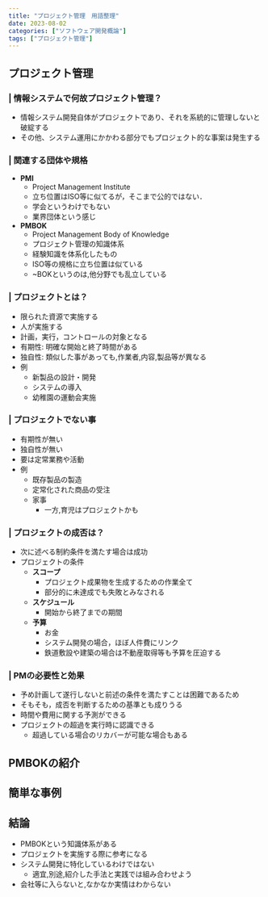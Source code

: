 ```yaml
---
title: "プロジェクト管理　用語整理"
date: 2023-08-02
categories: ["ソフトウェア開発概論"]
tags: ["プロジェクト管理"]
---
```

## プロジェクト管理

### | 情報システムで何故プロジェクト管理？
- 情報システム開発自体がプロジェクトであり、それを系統的に管理しないと破綻する
- その他、システム運用にかかわる部分でもプロジェクト的な事案は発生する

### | 関連する団体や規格
- **PMI**
    - Project Management Institute
    - 立ち位置はISO等に似てるが，そこまで公的ではない．
    - 学会というわけでもない
    - 業界団体という感じ
- **PMBOK**
    - Project Management Body of Knowledge
    - プロジェクト管理の知識体系
    - 経験知識を体系化したもの
    - ISO等の規格に立ち位置は似ている
    - ~BOKというのは,他分野でも乱立している

### | プロジェクトとは？
- 限られた資源で実施する
- 人が実施する
- 計画，実行，コントロールの対象となる
- 有期性: 明確な開始と終了時間がある
- 独自性: 類似した事があっても,作業者,内容,製品等が異なる
- 例
    - 新製品の設計・開発
    - システムの導入
    - 幼稚園の運動会実施

### | プロジェクトでない事
- 有期性が無い
- 独自性が無い
- 要は定常業務や活動
- 例
    - 既存製品の製造
    - 定常化された商品の受注
    - 家事
        - 一方,育児はプロジェクトかも

### | プロジェクトの成否は？
- 次に述べる制約条件を満たす場合は成功
- プロジェクトの条件
    - **スコープ**
        - プロジェクト成果物を生成するための作業全て
        - 部分的に未達成でも失敗とみなされる
    - **スケジュール**
        - 開始から終了までの期間
    - **予算**
        - お金
        - システム開発の場合，ほぼ人件費にリンク
        - 鉄道敷設や建築の場合は不動産取得等も予算を圧迫する

### | PMの必要性と効果
- 予め計画して遂行しないと前述の条件を満たすことは困難であるため
- そもそも，成否を判断するための基準とも成りうる
- 時間や費用に関する予測ができる
- プロジェクトの超過を実行時に認識できる
    - 超過している場合のリカバーが可能な場合もある

## PMBOKの紹介


## 簡単な事例

## 結論
- PMBOKという知識体系がある
- プロジェクトを実施する際に参考になる
- システム開発に特化しているわけではない
    - 適宜,別途,紹介した手法と実践では組み合わせよう
- 会社等に入らないと,なかなか実情はわからない